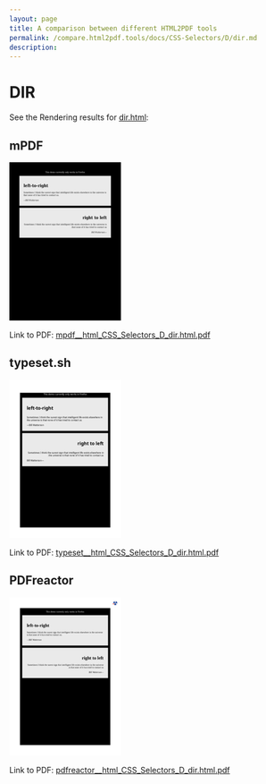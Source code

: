 ```yaml
---
layout: page
title: A comparison between different HTML2PDF tools
permalink: /compare.html2pdf.tools/docs/CSS-Selectors/D/dir.md
description: 
---
```


# DIR

See the Rendering results for [dir.html](/html/CSS%20Selectors/D/dir.html):

## mPDF
![](mpdf__html_CSS_Selectors_D_dir.html.png) 

Link to PDF: [mpdf__html_CSS_Selectors_D_dir.html.pdf](mpdf__html_CSS_Selectors_D_dir.html.pdf)

## typeset.sh
![](typeset__html_CSS_Selectors_D_dir.html.png) 

Link to PDF: [typeset__html_CSS_Selectors_D_dir.html.pdf](typeset__html_CSS_Selectors_D_dir.html.pdf)

## PDFreactor
![](pdfreactor__html_CSS_Selectors_D_dir.html.png) 

Link to PDF: [pdfreactor__html_CSS_Selectors_D_dir.html.pdf](pdfreactor__html_CSS_Selectors_D_dir.html.pdf)
